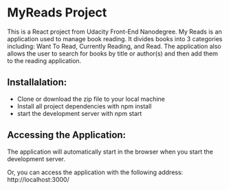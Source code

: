 # MyReads Project

This is a React project from Udacity Front-End Nanodegree. My Reads is an application used to manage book reading. It divides books into 3 categories including: Want To Read, Currently Reading, and Read. The application also allows the user to search for books by title or author(s) and then add them to the reading application.

## Installalation:

* Clone or download the zip file to your local machine
* Install all project dependencies with npm install
* start the development server with npm start

## Accessing the Application:

The application will automatically start in the browser when you start the development server. 

Or, you can access the application with the following address: http://localhost:3000/
